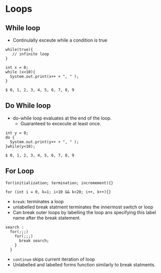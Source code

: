 # Loops
## While loop
* Continulally exceute while a condition is true
~~~
while(true){
   // infinite loop
}
~~~
~~~
int x = 0;
while (x<10){
  System.out.print(x++ + ", " );
}

$ 0, 1, 2, 3, 4, 5, 6, 7, 8, 9 
~~~

## Do While loop
* do-while loop evaluates at the end of the loop.
  - Guaranteed to excecute at least once.
~~~
int y = 0;
do {
  System.out.print(y++ + ", " );
}while(y<10);

$ 0, 1, 2, 3, 4, 5, 6, 7, 8, 9
~~~

## For Loop

~~~
for(initialization; termination; incremement){}
~~~
~~~
for (int i = 0, k=1; i<10 && k<20; i++, k++){} 
~~~

* `break`: terminates a loop
* unlabelled break statment terminates the innermost switch or loop
* Can break outer loops by labelling the loop ans specifying this label name after the break statement.

~~~
search :
  for(;;;)
    for(;;;)
      break search;
    }
  }
~~~

* `continue` skips current iteration of loop 
* Unlabelled and labelled forms function similarly to break statments.
